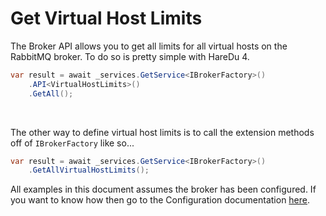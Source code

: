 # Get Virtual Host Limits

The Broker API allows you to get all limits for all virtual hosts on the RabbitMQ broker. To do so is pretty simple with HareDu 4.

```c#
var result = await _services.GetService<IBrokerFactory>()
    .API<VirtualHostLimits>()
    .GetAll();
```
<br>

The other way to define virtual host limits is to call the extension methods off of ```IBrokerFactory``` like so...

```c#
var result = await _services.GetService<IBrokerFactory>()
    .GetAllVirtualHostLimits();
```

All examples in this document assumes the broker has been configured. If you want to know how then go to the Configuration documentation [here](https://github.com/ahives/HareDu3/blob/master/docs/configuration.md).


